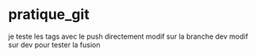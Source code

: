 # pratique_git
je teste les tags avec le push directement
modif sur la branche dev
modif sur dev pour tester la fusion
